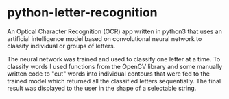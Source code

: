 # python-letter-recognition
An Optical Character Recognition (OCR) app written in python3 that uses an artificial intelligence model based on convolutional neural network to classify individual or groups of letters.

The neural network was trained and used to classify one letter at a time. To classify words I used functions from the OpenCV library and some manually written code
to "cut" words into individual contours that were fed to the trained model which returned all the classified letters sequentially. The final result was displayed
to the user in the shape of a selectable string.

